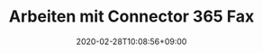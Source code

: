 ---
title: "Arbeiten mit Connector 365 Fax"
date: 2020-02-28T10:08:56+09:00
description: 
draft: false
collapsible: true
weight: 1
---